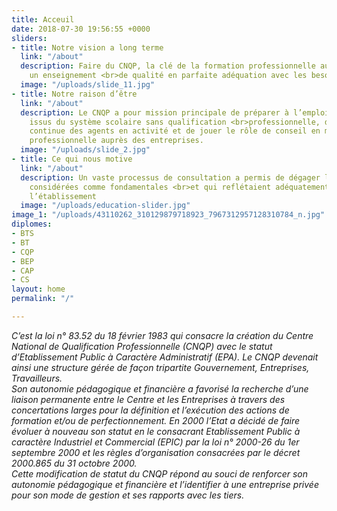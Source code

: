 ```yaml
---
title: Acceuil
date: 2018-07-30 19:56:55 +0000
sliders:
- title: Notre vision a long terme
  link: "/about"
  description: Faire du CNQP, la clé de la formation professionnelle au Sénégal, par
    un enseignement <br>de qualité en parfaite adéquation avec les besoins de l’entreprise
  image: "/uploads/slide_11.jpg"
- title: Notre raison d’être
  link: "/about"
  description: Le CNQP a pour mission principale de préparer à l’emploi les jeunes
    issus du système scolaire sans qualification <br>professionnelle, d’assurer la formation
    continue des agents en activité et de jouer le rôle de conseil en matière<br>de formation
    professionnelle auprès des entreprises.
  image: "/uploads/slide_2.jpg"
- title: Ce qui nous motive
  link: "/about"
  description: Un vaste processus de consultation a permis de dégager les valeurs
    considérées comme fondamentales <br>et qui reflétaient adéquatement la culture de
    l’établissement
  image: "/uploads/education-slider.jpg"
image_1: "/uploads/43110262_310129879718923_7967312957128310784_n.jpg"
diplomes:
- BTS
- BT
- CQP
- BEP
- CAP
- CS
layout: home
permalink: "/"

---
```

<em>C’est la loi n° 83.52 du 18 février 1983 qui consacre la création du Centre National de Qualification Professionnelle (CNQP) avec le statut d’Etablissement Public à Caractère Administratif (EPA). Le CNQP devenait ainsi une structure gérée de façon tripartite Gouvernement, Entreprises, Travailleurs. </br>Son autonomie pédagogique et financière a favorisé la recherche d’une liaison permanente entre le Centre et les Entreprises à travers des concertations larges pour la définition et l’exécution des actions de formation et/ou de perfectionnement. En 2000 l’Etat a décidé de faire évoluer à nouveau son statut en le consacrant Etablissement Public à caractère Industriel et Commercial (EPIC) par la loi n° 2000-26 du 1er septembre 2000 et les règles d’organisation consacrées par le décret 2000.865 du 31 octobre 2000. </br>Cette modification de statut du CNQP répond au souci de renforcer son autonomie pédagogique et financière et l’identifier à une entreprise privée pour son mode de gestion et ses rapports avec les tiers.</em>